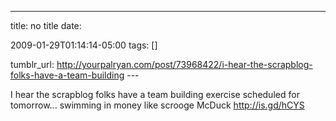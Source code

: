 ---
title: no title
date:

 2009-01-29T01:14:14-05:00 
tags:  []

tumblr_url:
http://yourpalryan.com/post/73968422/i-hear-the-scrapblog-folks-have-a-team-building
\-\--

I hear the scrapblog folks have a team building exercise scheduled for
tomorrow... swimming in money like scrooge McDuck <http://is.gd/hCYS>
